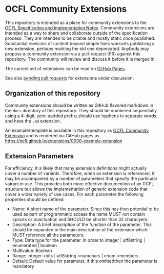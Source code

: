 # OCFL Community Extensions

This repository is intended as a place for community extensions to the [OCFL Specification and Implementation Notes](https://ocfl.io/). Community extensions are intended as a way to share and collaborate outside of the specification process. They are intended to be citable and mostly static once published. Substantial revisions of content beyond simple fixes warrants publishing a new extension, perhaps marking the old one deprecated. Anybody may propose a community extension via a pull-request (PR) against this repository. The community will review and discuss it before it is merged in.

The current set of extensions can be read on [GitHub Pages](https://ocfl.github.io/extensions/).

See also [pending pull requests](https://github.com/OCFL/extensions/pulls) for extensions under discussion.

## Organization of this repository

Community extensions should be written as GitHub flavored markdown in the `docs` directory of this repository. They should be numbered sequentially using a 4-digit, zero-padded prefix; should use hyphens to separate words; and have the `.md` extension.

An example/template is available in this repository as [OCFL Community Extension](docs/0000-example-extension) and is rendered via GitHub pages as https://ocfl.github.io/extensions/0000-example-extension

## Extension Parameters

For efficiency, it is likely that many extension definitions might actually cover a number of variants. Therefore, when an extension
is referenced, it may be accompanied by a number of parameters that specify the particular vairant in use. This provides both more
effective documention of an OCFL structure but allows the implementation of generic extension code that cover a wider variety of 
use cases. For each parameter the following properties should be defined:    

* Name: A short name of the parameter. Since this has then potential to be used as part of programmatic access the name MUST not
contain spaces or punctuation and SHOULD be shorter than 32 characyers. 
* Description: A brief description of the function of the parameter. This should be expanded in the main description of the extension which MUST reference all the parameters.
* Type: Data type for the parameter. In order to  integer | utf8string | enumerated | boolean 
* Multivalue: Boolean
* Range: integer->bits | utf8string->numchars | enum->members
* Default: Default value for parameter, if this omittedthen the parameter is mandatory 
